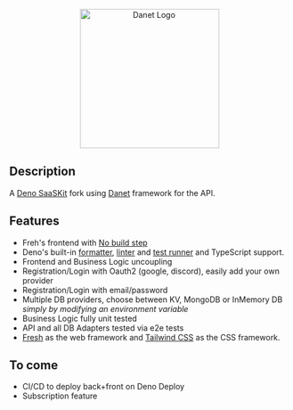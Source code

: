 <p align="center">
   <img src="https://user-images.githubusercontent.com/38007824/205580360-fa032554-5e9e-4266-8ec9-c78ca9a233bc.svg" width="250" alt="Danet Logo" />
</p>

## Description

A [Deno SaaSKit](https://deno.com/saaskit) fork using
[Danet](https://github.com/savory/danet) framework for the API.

## Features

- Freh's frontend with
  [No build step](https://deno.com/blog/you-dont-need-a-build-step#non-building-with-deno-and-fresh)
- Deno's built-in [formatter](https://deno.land/manual/tools/formatter),
  [linter](https://deno.land/manual/tools/linter) and
  [test runner](https://deno.land/manual/basics/testing) and TypeScript support.
- Frontend and Business Logic uncoupling
- Registration/Login with Oauth2 (google, discord), easily add your own provider
- Registration/Login with email/password
- Multiple DB providers, choose between KV, MongoDB or InMemory DB _simply by
  modifying an environment variable_
- Business Logic fully unit tested
- API and all DB Adapters tested via e2e tests
- [Fresh](https://fresh.deno.dev/) as the web framework and
  [Tailwind CSS](https://tailwindcss.com/) as the CSS framework.

## To come

- CI/CD to deploy back+front on Deno Deploy
- Subscription feature
